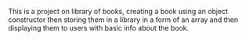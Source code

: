 This is a project on library of books, creating a book using an object constructor then storing them in a library in a form of an array and then displaying them to users with basic info about the book.
